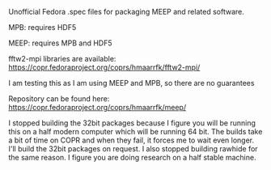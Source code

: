 
Unofficial Fedora .spec files for packaging MEEP and related software.

MPB:
requires HDF5

MEEP:
requires MPB and HDF5

fftw2-mpi libraries are available:
https://copr.fedoraproject.org/coprs/hmaarrfk/fftw2-mpi/

I am testing this as I am using MEEP and MPB, so there are no guarantees

Repository can be found here:
https://copr.fedoraproject.org/coprs/hmaarrfk/meep/

I stopped building the 32bit packages because I figure you will be running this on a half modern computer which will be running 64 bit. The builds take a bit of time on COPR and when they fail, it forces me to wait even longer. I'll build the 32bit packages on request.
I also stopped building rawhide for the same reason. I figure you are doing research on a half stable machine.
